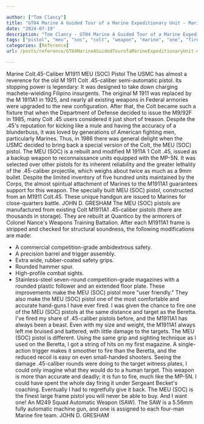 ```yaml
---

author: ["Tom Clancy"]
title: "GT04 Marine A Guided Tour of a Marine Expeditionary Unit - Marine_split_041.html"
date: "2024-07-19"
description: "Tom Clancy - GT04 Marine A Guided Tour of a Marine Expeditionary Unit"
tags: ["pistol", "meu", "soc", "colt", "weapon", "marine", "one", "fire", "target", "make", "beretta", "usmc", "almost", "existing", "decided", "user", "despite", "like", "back", "rebuilt", "issued", "unit", "much", "john", "gresham"]
categories: [Reference]
url: /posts/reference/GT04MarineAGuidedTourofaMarineExpeditionaryUnit-marinesplit041html

---
```



Marine
Colt.45-Caliber M1911 MEU (SOC) Pistol
The USMC has almost a reverence for the old M 1911 Colt .45-caliber semi-automatic pistol. Its stopping power is legendary: It was designed to take down charging machete-wielding Filipino insurgents. The original M 1911 was replaced by the M 1911A1 in 1925, and nearly all existing weapons in Federal armories were upgraded to the new configuration. After that, the Colt became such a fixture that when the Department of Defense decided to issue the M9/92F in 1985, many Colt .45 users considered it just short of treason. Despite the .45's reputation for kicking like a mule and having the accuracy of a blunderbuss, it was loved by generations of American fighting men, particularly Marines. Thus, in 1986 there was general delight when the USMC decided to bring back a special version of the Colt, the MEU (SOC) pistol. The MEU (SOC) is a rebuilt and modified M 1911A 1 Colt .45, issued as a backup weapon to reconnaissance units equipped with the MP-5N. It was selected over other pistols for its inherent reliability and the greater lethality of the .45-caliber projectile, which weighs about twice as much as a 9mm bullet. Despite the limited inventory of five hundred units maintained by the Corps, the almost spiritual attachment of Marines to the M1911A1 guarantees support for this weapon.
The specially built MEU (SOC) pistol, constructed from an M1911 Colt.45. These unique handgun are issued to Marines for close-quarters battle.
JOHN D. GRESHAM
The MEU (SOC) pistols are manufactured from existing Colt M1911A1 .45-caliber pistols (there are thousands in storage). They are rebuilt at Quantico by the armorers of Colonel Nance's Weapons Training Battalion. After each M1911A1 frame is stripped and checked for structural soundness, the following modifications are made:
* A commercial competition-grade ambidextrous safety.
* A precision barrel and trigger assembly.
* Extra wide, rubber-coated safety grips.
* Rounded hammer spur.
* High-profile combat sights.
* Stainless-steel seven-round competition-grade magazines with a rounded plastic follower and an extended floor plate.
These improvements make the MEU (SOC) pistol more "user friendly." They also make the MEU (SOC) pistol one of the most comfortable and accurate hand-guns I have ever fired.
I was given the chance to fire one of the MEU (SOC) pistols at the same distance and target as the Beretta. I've fired my share of .45-caliber pistols before, and the M1911A1 has always been a beast. Even with my size and weight, the M1911A1 always left me bruised and battered, with little damage to the targets. The MEU (SOC) pistol is different. Using the same grip and sighting technique as I used on the Beretta, I got a string of hits on my first magazine. A single-action trigger makes it smoother to fire than the Beretta, and the reduced recoil is easy on even small-handed shooters. Seeing the damage .45-caliber rounds were doing to the target witness plates, I could only imagine what they would do to a human target. This weapon is more than accurate and deadly; it is fun to fire, much like the MP-5N. I could have spent the whole day firing it under Sergeant Becket's coaching. Eventually I had to regretfully give it back. The MEU (SOC) is the finest large frame pistol you will never be able to buy. And I want one!
An M249 Squad Automatic Weapon (SAW). The SAW is a 5.56mm fully automatic machine gun, and one is assigned to each four-man Marine fire team.
JOHN D. GRESHAM
